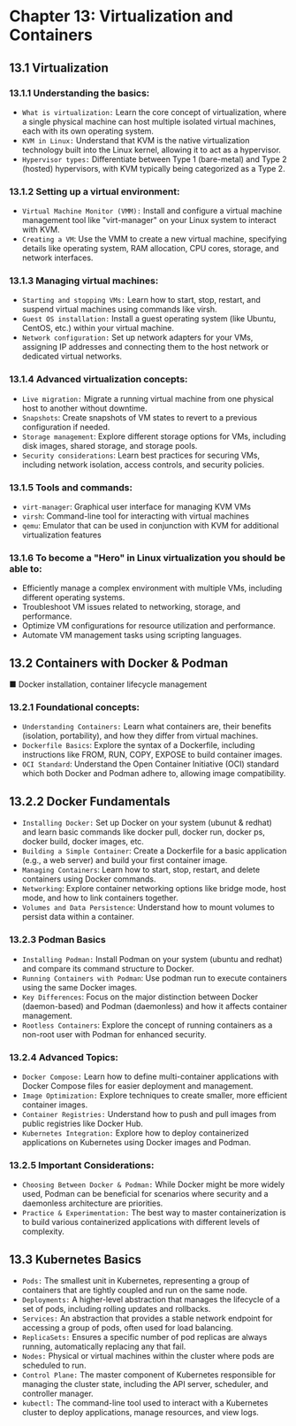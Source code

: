 # Chapter 13: Virtualization and Containers

## 13.1 Virtualization

### 13.1.1 Understanding the basics:
- `What is virtualization:`
Learn the core concept of virtualization, where a single physical machine can host multiple isolated virtual machines, each with its own operating system. 
- `KVM in Linux:`
Understand that KVM is the native virtualization technology built into the Linux kernel, allowing it to act as a hypervisor. 
- `Hypervisor types:`
Differentiate between Type 1 (bare-metal) and Type 2 (hosted) hypervisors, with KVM typically being categorized as a Type 2. 

### 13.1.2 Setting up a virtual environment:
- `Virtual Machine Monitor (VMM):`
Install and configure a virtual machine management tool like "virt-manager" on your Linux system to interact with KVM. 
- `Creating a VM`:
Use the VMM to create a new virtual machine, specifying details like operating system, RAM allocation, CPU cores, storage, and network interfaces.


### 13.1.3 Managing virtual machines:
- `Starting and stopping VMs:`
Learn how to start, stop, restart, and suspend virtual machines using commands like virsh. 
- `Guest OS installation:`
Install a guest operating system (like Ubuntu, CentOS, etc.) within your virtual machine. 
- `Network configuration:`
Set up network adapters for your VMs, assigning IP addresses and connecting them to the host network or dedicated virtual networks. 

### 13.1.4 Advanced virtualization concepts:
- `Live migration:`
Migrate a running virtual machine from one physical host to another without downtime. 
- `Snapshots`:
Create snapshots of VM states to revert to a previous configuration if needed. 
- `Storage management`:
Explore different storage options for VMs, including disk images, shared storage, and storage pools. 
- `Security considerations`:
Learn best practices for securing VMs, including network isolation, access controls, and security policies. 

### 13.1.5 Tools and commands:
- `virt-manager`: Graphical user interface for managing KVM VMs 
- `virsh`: Command-line tool for interacting with virtual machines 
- `qemu`: Emulator that can be used in conjunction with KVM for additional virtualization features 

### 13.1.6 To become a "Hero" in Linux virtualization you should be able to:
- Efficiently manage a complex environment with multiple VMs, including different operating systems.
- Troubleshoot VM issues related to networking, storage, and performance.
- Optimize VM configurations for resource utilization and performance.
- Automate VM management tasks using scripting languages. 

## 13.2 Containers with Docker & Podman
■ Docker installation, container lifecycle management

### 13.2.1 Foundational concepts:
- `Understanding Containers:`
Learn what containers are, their benefits (isolation, portability), and how they differ from virtual machines. 
- `Dockerfile Basics`:
Explore the syntax of a Dockerfile, including instructions like FROM, RUN, COPY, EXPOSE to build container images.
- `OCI Standard`:
Understand the Open Container Initiative (OCI) standard which both Docker and Podman adhere to, allowing image compatibility. 

## 13.2.2 Docker Fundamentals
- `Installing Docker:`
Set up Docker on your system (ubunut & redhat) and learn basic commands like docker pull, docker run, docker ps, docker build, docker images, etc. 
- `Building a Simple Container`:
Create a Dockerfile for a basic application (e.g., a web server) and build your first container image. 
- `Managing Containers`:
Learn how to start, stop, restart, and delete containers using Docker commands. 
- `Networking`:
Explore container networking options like bridge mode, host mode, and how to link containers together. 
- `Volumes and Data Persistence`:
Understand how to mount volumes to persist data within a container. 

### 13.2.3 Podman Basics
- `Installing Podman:` Install Podman on your system (ubuntu and redhat) and compare its command structure to Docker. 
- `Running Containers with Podman`: Use podman run to execute containers using the same Docker images. 
- `Key Differences`: Focus on the major distinction between Docker (daemon-based) and Podman (daemonless) and how it affects container management. 
- `Rootless Containers`: Explore the concept of running containers as a non-root user with Podman for enhanced security. 

### 13.2.4 Advanced Topics:
- `Docker Compose:`
Learn how to define multi-container applications with Docker Compose files for easier deployment and management. 
- `Image Optimization:`
Explore techniques to create smaller, more efficient container images. 
- `Container Registries:`
Understand how to push and pull images from public registries like Docker Hub. 
- `Kubernetes Integration:`
Explore how to deploy containerized applications on Kubernetes using Docker images and Podman.

### 13.2.5 Important Considerations:
- `Choosing Between Docker & Podman:`
While Docker might be more widely used, Podman can be beneficial for scenarios where security and a daemonless architecture are priorities. 
- `Practice & Experimentation:`
The best way to master containerization is to build various containerized applications with different levels of complexity. 


## 13.3 Kubernetes Basics
- `Pods:`
The smallest unit in Kubernetes, representing a group of containers that are tightly coupled and run on the same node. 
- `Deployments:`
A higher-level abstraction that manages the lifecycle of a set of pods, including rolling updates and rollbacks. 
- `Services:`
An abstraction that provides a stable network endpoint for accessing a group of pods, often used for load balancing. 
- `ReplicaSets:`
Ensures a specific number of pod replicas are always running, automatically replacing any that fail. 
- `Nodes:`
Physical or virtual machines within the cluster where pods are scheduled to run. 
- `Control Plane:`
The master component of Kubernetes responsible for managing the cluster state, including the API server, scheduler, and controller manager. 
- `kubectl:`
The command-line tool used to interact with a Kubernetes cluster to deploy applications, manage resources, and view logs. 
